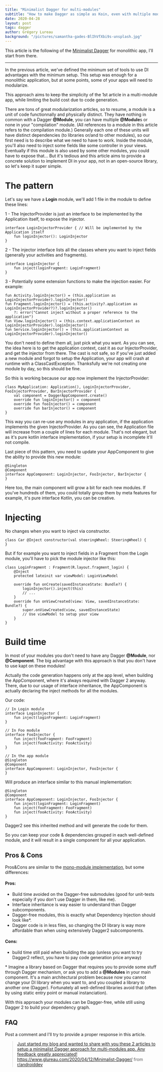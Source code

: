 ```yaml
---
title: "Minimalist Dagger for multi-modules"
subtitle: "How to make Dagger as simple as Koin, even with multiple modules."
date: 2020-04-28
layout: post
tags: dagger
author: Grégory Lureau
background: "/pictures/samantha-gades-BlIhVfXbi9s-unsplash.jpg"
---
```


This article is the following of the [Minimalist Dagger](/2020/04/12/Minimalist-Dagger) for monolithic app, I'll start from there.

---

In the previous article, we've defined the minimum set of tools to use DI advantages with the minimum setup.
This setup was enough for a monolithic application, but at some points, some of your apps will need to modularize.

This approach aims to keep the simplicity of the 1st article in a multi-module app, while limiting the build cost due to code generation.

There are tons of great modularization articles, so to resume, a module is a unit of code functionnally and physically distinct.
They have nothing in common with a Dagger **@Module**, you can have multiple **@Module**s or none in your "compilation" module. (All references to a module in this article refers to the compilation module.)
Generally each one of these units will have distinct dependencies (to libraries or/and to other modules), so our first need is to describe 
what we need to have to work. 
Inside the module, you'll also need to inject some fields like some controller in your views. 
Eventually if this module is also used by some other modules, you could have to expose that... But it's tedious and this article aims to provide a concrete solution to implement DI in your app, not in an open-source library, so let's keep it super simple.

# The pattern

Let's say we have a **Login** module, we'll add 1 file in the module to define these lines:

1 - The InjectorProvider is just an interface to be implemented by the Application itself, to expose the injector.

	interface LoginInjectorProvider { // Will be implemented by the Application itself
		fun loginInjector(): LoginInjector
	}

2 - The injector interface lists all the classes where you want to inject fields (generally your activities and fragments).

	interface LoginInjector {
		fun inject(loginFragment: LoginFragment)
	}

3 - Potentially some extension functions to make the injection easier. For example:

	fun Activity.loginInjector() = (this.application as LoginInjectorProvider).loginInjector()
	fun Fragment.loginInjector() = (this.activity?.application as LoginInjectorProvider?)?.loginInjector()
		?: error("Cannot inject without a proper reference to the application")
	fun View.loginInjector() = (this.context.applicationContext as LoginInjectorProvider).loginInjector()
	fun Service.loginInjector() = (this.applicationContext as LoginInjectorProvider).loginInjector()

You don't need to define them all, just pick what you want. As you can see, the idea here is to get the application context, cast it as our InjectorProvider, and get the injector from there. The cast is not safe, so if you've just added a new module and forgot to setup the Application, your app will crash at runtime with a ClassCastException. Thanksfully we're not creating one module by day, so this should be fine.

So this is working because our app now implement the InjectorProvider:

    class MyApplication: Application(), LoginInjectorProvider, FooInjectorProvider, BarInjectorProvider {
	    val component = DaggerAppComponent.create()
	    override fun loginInjector() = component
	    override fun fooInjector() = component
	    override fun barInjector() = component
	}

This way you can re-use any modules in any application, if the application implements the given InjectorProvider. 
As you can see, the Application file will increase from a couple of lines for each module. 
That's not elegant, but as it's pure kotlin interface implementation, if your setup is incomplete it'll not compile.

Last piece of this pattern, you need to update your AppComponent to give the ability to provide this new module:

	@Singleton
	@Component
	interface AppComponent: LoginInjector, FooInjector, BarInjector {
	}

Here too, the main component will grow a bit for each new modules. If you've hundreds of them, you could totally group them by meta features for example, it's pure interface Kotlin, you can be creative.


# Injecting

No changes when you want to inject via constructor.

	class Car @Inject constructor(val steeringWheel: SteeringWheel) {
	}

But if for example you want to inject fields in a Fragment from the Login module, you'll have to pick the module injector like this:

	class LoginFragment : Fragment(R.layout.fragment_login) {
	    @Inject
	    protected lateinit var viewModel: LoginViewModel
	 
        override fun onCreate(savedInstanceState: Bundle?) {
	        loginInjector().inject(this)
	        // ...
	    }
	    override fun onViewCreated(view: View, savedInstanceState: Bundle?) {
	        super.onViewCreated(view, savedInstanceState)
	        // Use viewModel to setup your view
	    }
	}

# Build time

In most of your modules you don't need to have any Dagger **@Module**, nor **@Component**.
The big advantage with this approach is that you don't have to use kapt on these modules!

Actually the code generation happens only at the app level, when building the AppComponent, where it's always required with Dagger 2 anyway.
There, due to our usage of interface inheritance, the AppComponent is actually declaring the inject methods for all the modules.

Our code:

	// In Login module
	interface LoginInjector {
		fun inject(loginFragment: LoginFragment)
	}
	
	// In Foo module
	interface FooInjector { 
		fun inject(fooFragment: FooFragment)
		fun inject(fooActivity: FooActivity)
	}
	
	// In the app module
	@Singleton
	@Component
	interface AppComponent: LoginInjector, FooInjector {
	}

Will produce an interface similar to this manual implementation:

	@Singleton
	@Component
	interface AppComponent: LoginInjector, FooInjector {
		fun inject(loginFragment: LoginFragment)
		fun inject(fooFragment: FooFragment)
		fun inject(fooActivity: FooActivity)
	}

Dagger2 see this inherited method and will generate the code for them.

So you can keep your code & dependencies grouped in each well-defined module, and it will result in a single component for all your application.


## Pros & Cons

Pros&Cons are similar to the [mono-module implementation](/2020/04/12/Minimalist-Dagger), but some differences:

#### Pros:
- Build time avoided on the Dagger-free submodules (good for unit-tests especially if you don't use Dagger in them, like me).
- Interface inheritance is way easier to understand than Dagger subcomponents.
- Dagger-free modules, this is exactly what Dependency Injection should look like\*.
- Dagger code is in less files, so changing the DI library is way more affordable than when using extensively Dagger2 subcomponents.

#### Cons:
- build time still paid when building the app (unless you want to try Dagger2 reflect, you have to pay code generation price anyway)

\* Imagine a library based on Dagger that requires you to provide some stuff through Dagger mechanism, or ask you to add a **@Modules** in your main component.
It's a main architectural problem because now you cannot change your DI library when you want to, and you coupled a library to another one (Dagger).
Fortunately all well-defined libraries avoid that (often by using static entry point or manual instanciation).

With this approach your modules can be Dagger-free, while still using Dagger 2 to build your dependency graph.

## FAQ

Post a comment and I'll try to provide a proper response in this article.

<blockquote class="reddit-card" data-card-created="1588108066"><a href="https://www.reddit.com/r/androiddev/comments/g9vng9/just_started_my_blog_and_wanted_to_share_with_you/">Just started my blog and wanted to share with you these 2 articles to setup a minimalist Dagger approach for multi-modules app. Any feedback greatly appreciated! https://www.glureau.com/2020/04/12/Minimalist-Dagger/</a> from <a href="http://www.reddit.com/r/androiddev">r/androiddev</a></blockquote>
<script async src="//embed.redditmedia.com/widgets/platform.js" charset="UTF-8"></script>
